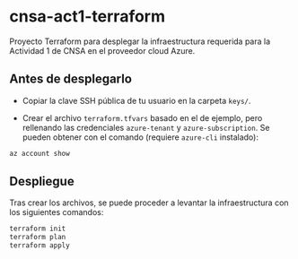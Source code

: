 # cnsa-act1-terraform

Proyecto Terraform para desplegar la infraestructura requerida para la Actividad 1 de CNSA en el proveedor cloud Azure.

## Antes de desplegarlo

- Copiar la clave SSH pública de tu usuario en la carpeta `keys/`.

- Crear el archivo `terraform.tfvars` basado en el de ejemplo, pero rellenando las credenciales `azure-tenant` y `azure-subscription`. Se pueden obtener con el comando (requiere `azure-cli` instalado):
  
```bash
az account show
```

## Despliegue

Tras crear los archivos, se puede proceder a levantar la infraestructura con los siguientes comandos:

```bash
terraform init
terraform plan
terraform apply
```
